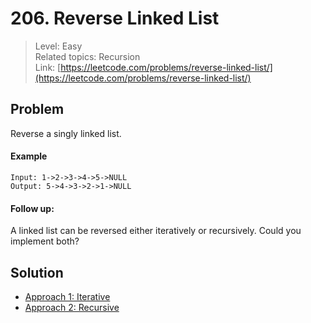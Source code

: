# 206. Reverse Linked List
> Level: Easy  
> Related topics: Recursion  
> Link: [https://leetcode.com/problems/reverse-linked-list/](https://leetcode.com/problems/reverse-linked-list/)

## Problem
Reverse a singly linked list.

#### Example
```
Input: 1->2->3->4->5->NULL
Output: 5->4->3->2->1->NULL
```

#### Follow up:

A linked list can be reversed either iteratively or recursively. Could you implement both?

## Solution
* [Approach 1: Iterative](./solution-1.md)
* [Approach 2: Recursive](./solution-2.md)
